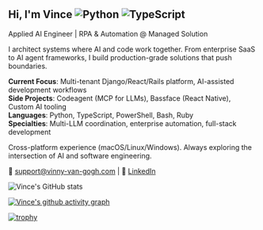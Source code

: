 ## Hi, I'm Vince ![Python](https://img.shields.io/badge/-Python-3776AB?style=flat-square&logo=Python&logoColor=white) ![TypeScript](https://img.shields.io/badge/-TypeScript-007ACC?style=flat-square&logo=typescript&logoColor=white)

Applied AI Engineer | RPA & Automation @ Managed Solution

I architect systems where AI and code work together. From enterprise SaaS to AI agent frameworks, I build production-grade solutions that push boundaries.

**Current Focus**: Multi-tenant Django/React/Rails platform, AI-assisted development workflows  
**Side Projects**: Codeagent (MCP for LLMs), Bassface (React Native), Custom AI tooling  
**Languages**: Python, TypeScript, PowerShell, Bash, Ruby  
**Specialties**: Multi-LLM coordination, enterprise automation, full-stack development

Cross-platform experience (macOS/Linux/Windows). Always exploring the intersection of AI and software engineering.

📧 support@vinny-van-gogh.com | 💼 [LinkedIn](https://linkedin.com/in/vincevasile)

![Vince's GitHub stats](https://github-readme-stats.vercel.app/api?username=VinnyVanGogh&show_icons=true&theme=dark)

[![Vince's github activity graph](https://github-readme-activity-graph.vercel.app/graph?username=VinnyVanGogh&theme=dracula)](https://github.com/ashutosh00710/github-readme-activity-graph)

[![trophy](https://github-profile-trophy.vercel.app/?username=VinnyVanGogh&theme=juicyfresh&title=MultiLanguage,Commits,PullRequest,Repositories)](https://github.com/ryo-ma/github-profile-trophy)
